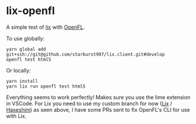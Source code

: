 # lix-openfl

A simple test of [lix](https://github.com/lix-pm/lix.client) with [OpenFL](https://github.com/openfl/openfl).

To use globally:
```
yarn global add git+ssh://git@github.com/starburst997/lix.client.git#develop
openfl test html5
```

Or locally:
```
yarn install
yarn lix run openfl test html5
```

Everything seems to work perfectly! Makes sure you use the lime extension in VSCode. For Lix you need to use my custom branch for now ([Lix](https://github.com/starburst997/lix.client) / [Haxeshim](https://github.com/starburst997/haxeshim)) as seen above, I have some PRs sent to fix OpenFL's CLI for use with Lix.